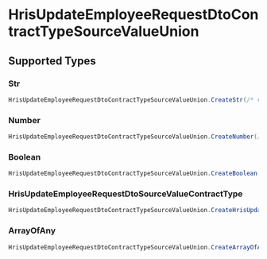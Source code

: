# HrisUpdateEmployeeRequestDtoContractTypeSourceValueUnion


## Supported Types

### Str

```csharp
HrisUpdateEmployeeRequestDtoContractTypeSourceValueUnion.CreateStr(/* values here */);
```

### Number

```csharp
HrisUpdateEmployeeRequestDtoContractTypeSourceValueUnion.CreateNumber(/* values here */);
```

### Boolean

```csharp
HrisUpdateEmployeeRequestDtoContractTypeSourceValueUnion.CreateBoolean(/* values here */);
```

### HrisUpdateEmployeeRequestDtoSourceValueContractType

```csharp
HrisUpdateEmployeeRequestDtoContractTypeSourceValueUnion.CreateHrisUpdateEmployeeRequestDtoSourceValueContractType(/* values here */);
```

### ArrayOfAny

```csharp
HrisUpdateEmployeeRequestDtoContractTypeSourceValueUnion.CreateArrayOfAny(/* values here */);
```
